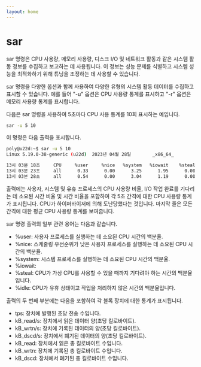 ```yaml
---
layout: home
---
```


# sar
 sar 명령은 CPU 사용량, 메모리 사용량, 디스크 I/O 및 네트워크 활동과 같은 시스템 활동 정보를 수집하고 보고하는 데 사용됩니다. 이 정보는 성능 문제를 식별하고 시스템 성능을 최적화하기 위해 튜닝을 조정하는 데 사용할 수 있습니다.


sar 명령을 다양한 옵션과 함께 사용하여 다양한 유형의 시스템 활동 데이터를 수집하고 표시할 수 있습니다. 예를 들어 "-u" 옵션은 CPU 사용량 통계를 표시하고 "-r" 옵션은 메모리 사용량 통계를 표시합니다.


다음은 sar 명령을 사용하여 5초마다 CPU 사용 통계를 10회 표시하는 예입니다.

```bash
sar -u 5 10
```

이 명령은 다음 출력을 표시합니다.

```bash
poly@u22d:~$ sar -u 5 10
Linux 5.19.0-38-generic (u22d)  2023년 04월 28일        _x86_64_        (2 CPU)

13시 03분 18초     CPU     %user     %nice   %system   %iowait    %steal     %idle
13시 03분 23초     all      0.33      0.00      3.25      1.95      0.00     94.47
13시 03분 28초     all      0.54      0.00      3.04      1.19      0.00     95.23
```

출력에는 사용자, 시스템 및 유휴 프로세스의 CPU 사용량 비율, I/O 작업 완료를 기다리는 데 소요된 시간 비율 및 시간 비율을 포함하여 각 5초 간격에 대한 CPU 사용량 통계가 표시됩니다. CPU가 하이퍼바이저에 의해 도난당했다는 것입니다. 마지막 줄은 모든 간격에 대한 평균 CPU 사용량 통계를 보여줍니다.


sar 명령 출력의 일부 관련 용어는 다음과 같습니다.

* %user: 사용자 프로세스를 실행하는 데 소요된 CPU 시간의 백분율.
* %nice: 스케줄링 우선순위가 낮은 사용자 프로세스를 실행하는 데 소요된 CPU 시간의 백분율.
* %system: 시스템 프로세스를 실행하는 데 소요된 CPU 시간의 백분율.
* %iowait:
* %steal: CPU가 가상 CPU를 사용할 수 있을 때까지 기다려야 하는 시간의 백분율입니다.
* %idle: CPU가 유휴 상태이고 작업을 처리하지 않은 시간의 백분율입니다.

출력의 두 번째 부분에는 다음을 포함하여 각 블록 장치에 대한 통계가 표시됩니다.

* tps: 장치에 발행된 초당 전송 수입니다.
* kB_read/s: 장치에서 읽은 데이터 양(초당 킬로바이트).
* kB_wrtn/s: 장치에 기록된 데이터의 양(초당 킬로바이트).
* kB_dscd/s: 장치에서 폐기된 데이터의 양(초당 킬로바이트).
* kB_read: 장치에서 읽은 총 킬로바이트 수입니다.
* kB_wrtn: 장치에 기록된 총 킬로바이트 수입니다.
* kB_dscd: 장치에서 폐기된 총 킬로바이트 수입니다.




